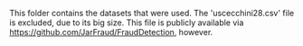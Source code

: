 This folder contains the datasets that were used.
The 'uscecchini28.csv' file is excluded, due to its big size. This file is publicly available via https://github.com/JarFraud/FraudDetection, however.

